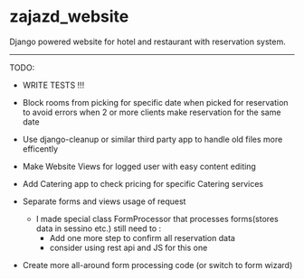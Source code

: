 # zajazd_website
Django powered website for hotel and restaurant with reservation system.

***
TODO:
- WRITE TESTS !!!
- Block rooms from picking for specific date when picked for reservation to avoid errors when 2 or more clients make reservation for the same date
- Use django-cleanup or similar third party app to handle old files more efficently
- Make Website Views for logged user with easy content editing
- Add Catering app to check pricing for specific Catering services
- Separate forms and views usage of request
    - I made special class FormProcessor that processes forms(stores data in sessino etc.)
    still need to :
        - Add one more step to confirm all reservation data 
        - consider using rest api and JS for this one


- Create more all-around form processing code (or switch to form wizard)